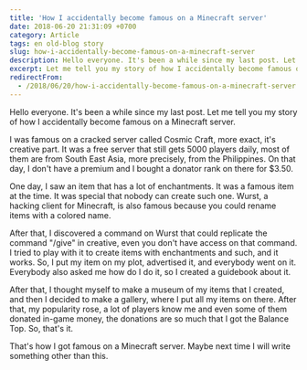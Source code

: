 ```yaml
---
title: 'How I accidentally become famous on a Minecraft server'
date: 2018-06-20 21:31:09 +0700
category: Article
tags: en old-blog story
slug: how-i-accidentally-become-famous-on-a-minecraft-server
description: Hello everyone. It's been a while since my last post. Let me tell you my story of how I accidentally become famous on a Minecraft server.
excerpt: Let me tell you my story of how I accidentally become famous on a Minecraft server. 
redirectFrom: 
  - /2018/06/20/how-i-accidentally-become-famous-on-a-minecraft-server
---
```


Hello everyone. It's been a while since my last post. Let me tell you my story of how I accidentally become famous on a Minecraft server. 

I was famous on a cracked server called Cosmic Craft, more exact, it's creative part. It was a free server that still gets 5000 players daily, most of them are from South East Asia, more precisely, from the Philippines. On that day, I don't have a premium and I bought a donator rank on there for $3.50. 

One day, I saw an item that has a lot of enchantments. It was a famous item at the time. It was special that nobody can create such one. Wurst, a hacking client for Minecraft, is also famous because you could rename items with a colored name. 

After that, I discovered a command on Wurst that could replicate the command "/give" in creative, even you don't have access on that command. I tried to play with it to create items with enchantments and such, and it works. So, I put my item on my plot, advertised it, and everybody went on it. Everybody also asked me how do I do it, so I created a guidebook about it. 

After that, I thought myself to make a museum of my items that I created, and then I decided to make a gallery, where I put all my items on there. After that, my popularity rose, a lot of players know me and even some of them donated in-game money, the donations are so much that I got the Balance Top. So, that's it. 

That's how I got famous on a Minecraft server. Maybe next time I will write something other than this.
